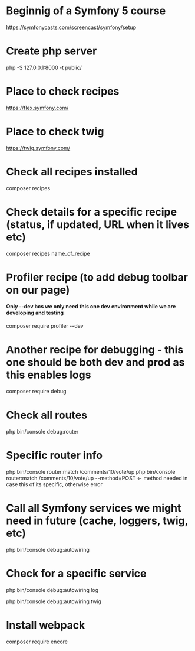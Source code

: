 # Beginnig of a Symfony 5 course

https://symfonycasts.com/screencast/symfony/setup

# Create php server

php -S 127.0.0.1:8000 -t public/

# Place to check recipes

https://flex.symfony.com/

# Place to check twig

https://twig.symfony.com/

# Check all recipes installed

composer recipes

# Check details for a specific recipe (status, if updated, URL when it lives etc)

composer recipes name_of_recipe

# Profiler recipe (to add debug toolbar on our page)

#### Only --dev bcs we only need this one dev environment while we are developing and testing

composer require profiler --dev

# Another recipe for debugging - this one should be both dev and prod as this enables logs

composer require debug

# Check all routes

php bin/console debug:router

# Specific router info

php bin/console router:match /comments/10/vote/up php bin/console router:match /comments/10/vote/up --method=POST <- method needed in case this of its specific, otherwise error

# Call all Symfony services we might need in future (cache, loggers, twig, etc)

php bin/console debug:autowiring

# Check for a specific service

php bin/console debug:autowiring log

php bin/console debug:autowiring twig

# Install webpack

composer require encore

